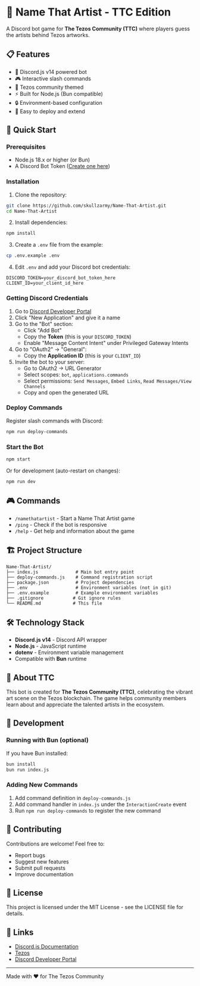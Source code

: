 # 🎨 Name That Artist - TTC Edition

A Discord bot game for **The Tezos Community (TTC)** where players guess the artists behind Tezos artworks.

## 📋 Features

- 🤖 Discord.js v14 powered bot
- 🎮 Interactive slash commands
- 🎨 Tezos community themed
- ⚡ Built for Node.js (Bun compatible)
- 🔒 Environment-based configuration
- 🎯 Easy to deploy and extend

## 🚀 Quick Start

### Prerequisites

- Node.js 18.x or higher (or Bun)
- A Discord Bot Token ([Create one here](https://discord.com/developers/applications))

### Installation

1. Clone the repository:
```bash
git clone https://github.com/skullzarmy/Name-That-Artist.git
cd Name-That-Artist
```

2. Install dependencies:
```bash
npm install
```

3. Create a `.env` file from the example:
```bash
cp .env.example .env
```

4. Edit `.env` and add your Discord bot credentials:
```env
DISCORD_TOKEN=your_discord_bot_token_here
CLIENT_ID=your_client_id_here
```

### Getting Discord Credentials

1. Go to [Discord Developer Portal](https://discord.com/developers/applications)
2. Click "New Application" and give it a name
3. Go to the "Bot" section:
   - Click "Add Bot"
   - Copy the **Token** (this is your `DISCORD_TOKEN`)
   - Enable "Message Content Intent" under Privileged Gateway Intents
4. Go to "OAuth2" → "General":
   - Copy the **Application ID** (this is your `CLIENT_ID`)
5. Invite the bot to your server:
   - Go to OAuth2 → URL Generator
   - Select scopes: `bot`, `applications.commands`
   - Select permissions: `Send Messages`, `Embed Links`, `Read Messages/View Channels`
   - Copy and open the generated URL

### Deploy Commands

Register slash commands with Discord:
```bash
npm run deploy-commands
```

### Start the Bot

```bash
npm start
```

Or for development (auto-restart on changes):
```bash
npm run dev
```

## 🎮 Commands

- `/namethatartist` - Start a Name That Artist game
- `/ping` - Check if the bot is responsive
- `/help` - Get help and information about the game

## 🏗️ Project Structure

```
Name-That-Artist/
├── index.js              # Main bot entry point
├── deploy-commands.js    # Command registration script
├── package.json          # Project dependencies
├── .env                  # Environment variables (not in git)
├── .env.example          # Example environment variables
├── .gitignore           # Git ignore rules
└── README.md            # This file
```

## 🛠️ Technology Stack

- **Discord.js v14** - Discord API wrapper
- **Node.js** - JavaScript runtime
- **dotenv** - Environment variable management
- Compatible with **Bun** runtime

## 🎨 About TTC

This bot is created for **The Tezos Community (TTC)**, celebrating the vibrant art scene on the Tezos blockchain. The game helps community members learn about and appreciate the talented artists in the ecosystem.

## 📝 Development

### Running with Bun (optional)

If you have Bun installed:
```bash
bun install
bun run index.js
```

### Adding New Commands

1. Add command definition in `deploy-commands.js`
2. Add command handler in `index.js` under the `InteractionCreate` event
3. Run `npm run deploy-commands` to register the new command

## 🤝 Contributing

Contributions are welcome! Feel free to:
- Report bugs
- Suggest new features
- Submit pull requests
- Improve documentation

## 📄 License

This project is licensed under the MIT License - see the LICENSE file for details.

## 🔗 Links

- [Discord.js Documentation](https://discord.js.org/)
- [Tezos](https://tezos.com/)
- [Discord Developer Portal](https://discord.com/developers/applications)

---

Made with ❤️ for The Tezos Community
